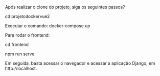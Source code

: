 
Após realizar o clone do projeto, siga os seguintes passos?


cd projetodockervue2

Executar o comando: docker-compose up

Para rodar o frontend:

cd frontend

npm run serve

Em seguida, basta acessar o navegador e acessar a aplicação Django, em http://localhost.

